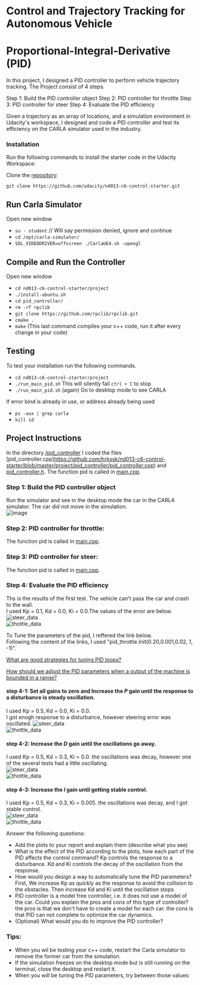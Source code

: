 # Control and Trajectory Tracking for Autonomous Vehicle

# Proportional-Integral-Derivative (PID)

In this project, I designed a PID controller to perform vehicle trajectory tracking. The Project consist of 4 steps.

Step 1: Build the PID controller object
Step 2: PID controller for throttle
Step 3: PID controller for steer
Step 4: Evaluate the PID efficiency

Given a trajectory as an array of locations, and a simulation environment in Udacity's workspace, I designed and code a PID controller and test its efficiency on the CARLA simulator used in the industry.

### Installation

Run the following commands to install the starter code in the Udacity Workspace:

Clone the <a href="https://github.com/udacity/nd013-c6-control-starter/tree/master" target="_blank">repository</a>:

`git clone https://github.com/udacity/nd013-c6-control-starter.git`

## Run Carla Simulator

Open new window

* `su - student`
// Will say permission denied, ignore and continue
* `cd /opt/carla-simulator/`
* `SDL_VIDEODRIVER=offscreen ./CarlaUE4.sh -opengl`

## Compile and Run the Controller

Open new window

* `cd nd013-c6-control-starter/project`
* `./install-ubuntu.sh`
* `cd pid_controller/`
* `rm -rf rpclib`
* `git clone https://github.com/rpclib/rpclib.git`
* `cmake .`
* `make` (This last command compiles your c++ code, run it after every change in your code)

## Testing

To test your installation run the following commands.

* `cd nd013-c6-control-starter/project`
* `./run_main_pid.sh`
This will silently fail `ctrl + C` to stop
* `./run_main_pid.sh` (again)
Go to desktop mode to see CARLA

If error bind is already in use, or address already being used

* `ps -aux | grep carla`
* `kill id`


## Project Instructions
In the directory [/pid_controller](https://github.com/hrkssk/nd013-c6-control-starter/tree/master/project/pid_controller)  I coded the files [pid_controller.cpp]https://github.com/hrkssk/nd013-c6-control-starter/blob/master/project/pid_controller/pid_controller.cpp)  and [pid_controller.h](https://github.com/hrkssk/nd013-c6-control-starter/blob/master/project/pid_controller/pid_controller.h).
The function pid is called in [main.cpp](https://github.com/hrkssk/nd013-c6-control-starter/blob/master/project/pid_controller/main.cpp).

### Step 1: Build the PID controller object
Run the simulator and see in the desktop mode the car in the CARLA simulator. The car did not move in the simulation.<br>
![image](step1.png)<br>

### Step 2: PID controller for throttle:
The function pid is called in [main.cpp](https://github.com/hrkssk/nd013-c6-control-starter/blob/master/project/pid_controller/main.cpp).

### Step 3: PID controller for steer:
The function pid is called in [main.cpp](https://github.com/hrkssk/nd013-c6-control-starter/blob/master/project/pid_controller/main.cpp).

### Step 4: Evaluate the PID efficiency
Ths is the results of the first test. The vehicle can't pass the car and crash to the wall.<br>
I used Kp = 0.1, Kd = 0.0, Ki = 0.0.The values of the error are below.<br>
![steer_data](steer_data_1.png)<br>
![thottle_data](thottle_data_1.png)<br>

To Tune the parameters of the pid, I reffered the link below.<br>
Following the content of the links, I used "pid_throttle.Init(0.20,0.001,0.02, 1, -1)".

[What are good strategies for tuning PID loops?](https://robotics.stackexchange.com/questions/167/what-are-good-strategies-for-tuning-pid-loops#:~:text=To%20tune%20a%20PID%20use%20the%20following%20steps%3A,D%20to%20the%20last%20stable%20values.%20More%20items)<br>

[How should we adjust the PID parameters when a output of the machine is bounded in a range?](https://knowledge.udacity.com/questions/941484)<br>

####  step 4-1: Set all gains to zero and Increase the $P$ gain until the response to a disturbance is steady oscillation.
I used Kp = 0.5, Kd = 0.0, Ki = 0.0.<br>
I got enogh response to a disturbance, however steering error was oscillated.
![steer_data](steer_p05_i00_d00.png)<br>
![thottle_data](thottle_p05_i00_d00.png)<br>

#### step 4-2: Increase the $D$ gain until the oscillations go away.
I used Kp = 0.5, Kd = 0.3, Ki = 0.0. the oscillations was decay, however one of the several tests had a little oscillating.<br>
![steer_data](steer_p05_i00_d03.png)<br>
![thottle_data](thottle_p05_i00_d03.png)<br>

#### step 4-3: Increase the $I$ gain until getting stable control.
I used Kp = 0.5, Kd = 0.3, Ki = 0.005. the oscillations was decay, and I got stable control.<br>
![steer_data](steer_p05_i0005_d03.png)<br>
![thottle_data](thottle_p05_i0005_d03.png)<br>



Answer the following questions:
- Add the plots to your report and explain them (describe what you see)
- What is the effect of the PID according to the plots, how each part of the PID affects the control command?
  Kp controls the response to a disturbance.
  Kd and Ki controls the decay of the oscillation from the response.
- How would you design a way to automatically tune the PID parameters?
  First, We increase Kp as quickly as the response to avoid the collision to the obstacles.
  Then increase Kd and Ki until the oscillation stops
- PID controller is a model free controller, i.e. it does not use a model of the car. Could you explain the pros and cons of this type of controller?
  the pros is that we don't have to create a model for each car.
  the cons is that PID can not complete to optimize the car dynamics.
- (Optional) What would you do to improve the PID controller?


### Tips:

- When you wil be testing your c++ code, restart the Carla simulator to remove the former car from the simulation.
- If the simulation freezes on the desktop mode but is still running on the terminal, close the desktop and restart it.
- When you will be tuning the PID parameters, try between those values:
